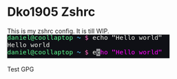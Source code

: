 # Dko1905 Zshrc
This is my zshrc config. It is till WIP.
<br/>
![Screenshot of terminal](./screenshot.png)

Test GPG
